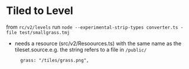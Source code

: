 # Tiled to Level

from `rc/v2/levels`
run `node --experimental-strip-types converter.ts -file test/smallgrass.tmj`

- needs a resource (src/v2/Resoources.ts) with the same name as the tileset.source.e.g.
  the string refers to a file in `/public/`

        grass: "/tiles/grass.png",
